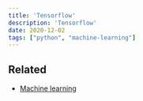 ```yaml
---
title: 'Tensorflow'
description: 'Tensorflow'
date: 2020-12-02
tags: ["python", "machine-learning"]
---
```


## Related

- [Machine learning](/links/machine-learning)